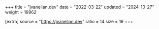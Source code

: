 +++
title = "jvanelian.dev"
date = "2022-03-22"
updated = "2024-10-27"
weight = 19962

[extra]
source = "https://jvanelian.dev"
ratio = 14
size = 19
+++
